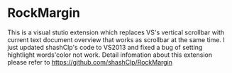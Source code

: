 # RockMargin
This is a visual stutio extension which replaces VS's vertical scrollbar with current text document overview that works as scrollbar at the same time. I just updated shashClp's code to VS2013 and fixed a bug of setting hightlight words'color not work. Detail infomation about this extension please refer to https://github.com/shashClp/RockMargin
